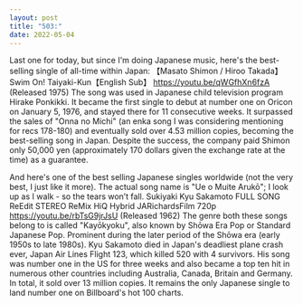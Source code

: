 ```yaml
---
layout: post
title: "503:"
date: 2022-05-04
---
```


Last one for today, but since I'm doing Japanese music, here's the best-selling single of all-time within Japan:
 【Masato Shimon / Hiroo Takada】Swim On! Taiyaki-Kun【English Sub】
https://youtu.be/qWGfhXn6fzA (Released 1975) 
The song was used in Japanese child television program Hirake Ponkikki. It became the first single to debut at number one on Oricon on January 5, 1976, and stayed there for 11 consecutive weeks. It surpassed the sales of "Onna no Michi" (an enka song I was considering mentioning for recs 178-180) and eventually sold over 4.53 million copies, becoming the best-selling song in Japan. Despite the success, the company paid Shimon only 50,000 yen (approximately 170 dollars given the exchange rate at the time) as a guarantee.

And here's one of the best selling Japanese singles worldwide (not the very best, I just like it more). The actual song name is "Ue o Muite Arukō"; I look up as I walk - so the tears won’t fall.
 Sukiyaki Kyu Sakamoto FULL SONG ReEdit STEREO ReMix HiQ Hybrid JARichardsFilm 720p
https://youtu.be/rbTsG9jrJsU (Released 1962) 
The genre both these songs belong to is called "Kayōkyoku", also known by Shōwa Era Pop or Standard Japanese Pop. Prominent during the later period of the Shōwa era (early 1950s to late 1980s). Kyu Sakamoto died in Japan's deadliest plane crash ever, Japan Air Lines Flight 123, which killed 520 with 4 survivors. His song was number one in the US for three weeks and also became a top ten hit in numerous other countries including Australia, Canada, Britain and Germany. In total, it sold over 13 million copies. It remains the only Japanese single to land number one on Billboard's hot 100 charts.
